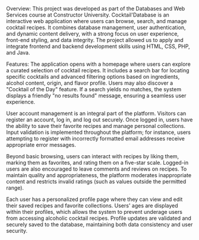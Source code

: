 Overview:
This project was developed as part of the Databases and Web Services course at Constructor University.
Cocktail'Database is an interactive web application where users can browse, search, and manage cocktail recipes. 
It combines database management, user authentication, and dynamic content delivery, with a strong focus on user experience, front-end styling, and data integrity. 
The project allowed us to apply and integrate frontend and backend development skills using HTML, CSS, PHP, and Java.

Features:
The application opens with a homepage where users can explore a curated selection of cocktail recipes. It includes a search bar for locating specific cocktails 
and advanced filtering options based on ingredients, alcohol content, origin, and flavor profile. Users may also discover a "Cocktail of the Day" feature. 
If a search yields no matches, the system displays a friendly "no results found" message, ensuring a seamless user experience.

User account management is an integral part of the platform. Visitors can register an account, log in, and log out securely. 
Once logged in, users have the ability to save their favorite recipes and manage personal collections. Input validation is implemented throughout the platform; 
for instance, users attempting to register with incorrectly formatted email addresses receive appropriate error messages.

Beyond basic browsing, users can interact with recipes by liking them, marking them as favorites, and rating them on a five-star scale. 
Logged-in users are also encouraged to leave comments and reviews on recipes. To maintain quality and appropriateness, 
the platform moderates inappropriate content and restricts invalid ratings (such as values outside the permitted range).

Each user has a personalized profile page where they can view and edit their saved recipes and favorite collections. 
Users' ages are displayed within their profiles, which allows the system to prevent underage users from accessing alcoholic cocktail recipes. 
Profile updates are validated and securely saved to the database, maintaining both data consistency and user security.
